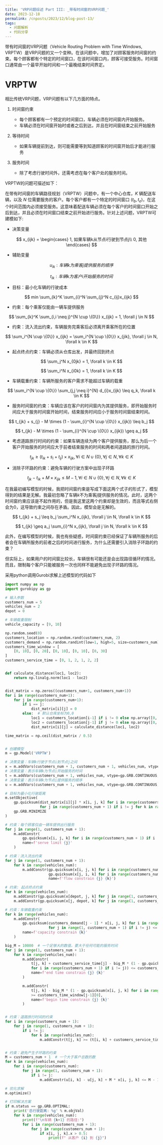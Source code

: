 ```yaml
---
title: 'VRP问题综述 Part III: _带有时间窗的VRP问题_'
date: 2023-12-18
permalink: /cnposts/2023/12/blog-post-13/
tags:
  - 问题解析
  - 代码分享
---
```


带有时间窗的VRP问题（Vehicle Routing Problem with Time Windows, VRPTW）是VRP问题的又一个变种。在该问题中，增加了对顾客服务时间窗的约束。每个顾客都有个特定的时间窗口，在该时间窗口内，顾客可接受服务。时间窗口通常由一个最早开始时间和一个最晚结束时间界定。

# VRPTW
相比传统VRP问题，VRP问题有以下几方面的特点。
1. 时间窗约束
   + 每个顾客都有一个预定的时间窗口，车辆必须在时间窗内开始服务。
   + 车辆必须在时间窗开始时或者之后到达，并且在时间窗结束之前开始服务

2. 等待时间
   + 如果车辆提前到达，则可能需要等到知道顾客的时间窗开始后才能进行服务

3. 服务时间
   + 除了考虑行驶时间外，还需考虑在每个客户处的服务时间。

VRPTW的问题可描述如下：

在带有时间窗的车辆路径规划（VRPTW）问题中，有一个中心仓库，$K$ 辆配送车辆，以及 $N$ 位需要服务的客户。每个客户都有一个特定的时间窗口 $(t_{b}, t_{e})$，在这个时间范围内必须接受服务。这意味着配送车辆必须在每个客户的时间窗口开始之后到达，并且必须在时间窗口结束之前开始进行服务。针对上述问题，VRPTW可建模如下:


+ 决策变量

$$
x_{ijk} = \begin{cases}
    1, 如果车辆k从节点i行驶到节点j\\
    0, 其他
\end{cases}
$$

+ 辅助变量

$$
u_{ik}: 车辆k为乘客j提供服务的顺序
$$

$$
t_{ik}: 车辆k为客户i开始服务的时间
$$

+ 目标：最小化车辆的行驶成本

$$
min \sum_{k}^K \sum_{i}^N \sum_{j}^N c_{ij}x_{ijk}
$$

+ 约束：每个乘客仅能由一辆车提供服务

$$
\sum_{k}^K \sum_{i,i \neq j}^{N \cup \{0\}} x_{ijk} = 1, \forall j \in N
$$

+ 约束：流入流出约束，车辆服务完乘客后必须离开乘客所在的位置

$$
\sum_i^{N \cup \{0\}} x_{ijk} = \sum_i^{N \cup \{0\}} x_{jik}, \forall j \in N, \forall k \in K
$$

+ 起点终点约束：车辆必须从仓库出发，并最终回到终点

$$
\sum_j^N x_{0jk} = 1, \forall k \in K
$$

$$
\sum_i^N x_{i0k} = 1, \forall k \in K
$$

+ 车辆载重约束：车辆所服务的客户需求不能超过车辆的载重

$$
\sum_i^{N \cup \{0\}} \sum_{j,j \neq i}^{N} d_{i}x_{ijk} \leq q_k, \forall k \in K
$$


+ 服务时间窗的约束：车辆应该在客户的时间窗内为其提供服务，即开始服务时间应大于服务时间窗开始时间，结束服务时间应小于服务时间窗结束时间。


$$
t_{jk} + s_{j} - M \times (1 - \sum_{i}^{N \cup \{0\}} x_{ijk}) \leq b_j
$$

$$
t_{jk} - M \times (1 - \sum_{i}^{N \cup \{0\}} x_{ijk}) \geq a_j
$$

+ 考虑道路旅行时间的约束：如果车辆连续为两个客户提供服务，那么为后一个客户开始服务的时间应大于前者结束服务的时间和两者间道路的旅行时间。

$$
t_{jk} \geq (t_{ik} + s_i + t_{ij}) \times x_{ijk}, \forall i \in N \cup \{0\}, \forall j \in N, \forall k \in K
$$

+ 消除子环路的约束：避免车辆的行驶方案中出现子环路

$$
t_{jk} - t_{ik} + M \times x_{ijk} \leq M -1, \forall i \in N \cup \{0\}, \forall j \in N, \forall k \in K
$$


在我最初编写模型的时候，我把时间窗约束是写成下面这两个式子的形式了，模型得到的结果是无解。我最初忽略了车辆$k$不为乘客$j$提供服务的情况。此时，这两个时间窗约束应该是不起作用的，但是我这里这两个约束却是生效的，而且等式右侧会为0，这导致约束之间存在矛盾。因此，模型会是无解的。

$$
t_{jk} + s_j \leq b_j \sum_i^N x_{ijk}, \forall j \in N, \forall k \in K
$$

$$
t_{jk} \geq a_j \sum_{i}^N x_{ijk}, \forall j \in N, \forall k \in K
$$

此外，在编写模型的时候，我也有些疑惑，时间窗约束已经保证了车辆所服务的后者会在车辆所服务的前者之后的时间进行服务，为什么还需要引入消除子环路的约束？

但实际上，如果用户的时间窗比较长，车辆很有可能还是会出现路径循环的情况。而且，限制每个客户只能被服务一次也同样不能避免出现子环路的情况。

采用python调用Gurobi求解上述模型的代码如下
```python
import numpy as np
import gurobipy as gp

# 输入参数
customers_num = 5
vehicles_num = 2
depot = 0

# 车辆载重限制
vehicle_capacity = [9, 10]

np.random.seed(0)
customers_location = np.random.rand(customers_num, 2)
customers_demand = np.random.randint(low=1, high=5, size=customers_num)
customers_time_window = [
    [0, 10], [0, 20], [0, 10], [0, 10], [0, 30]
]
customers_service_time = [0, 1, 2, 1, 2, 2]


def calculate_distance(loc1, loc2):
    return np.linalg.norm(loc1 - loc2)


dist_matrix = np.zeros((customers_num+1, customers_num+1))
for i in range(customers_num+1):
    for j in range(customers_num+1):
        if i == j:
            dist_matrix[i][j] = 0
        else:  # 默认仓库坐标为0,0
            loc1 = customers_location[i-1] if i != 0 else np.array([0, 0])
            loc2 = customers_location[j-1] if j != 0 else np.array([0, 0])
            dist_matrix[i][j] = calculate_distance(loc1, loc2)

time_matrix = np.ceil(dist_matrix / 0.5)


# 创建模型
m = gp.Model('VRPTW')

# 决策变量：车辆k行驶于节点i到节点j之间
x = m.addVars(customers_num + 1, customers_num + 1, vehicles_num, vtype=gp.GRB.BINARY, name='x')
# 决策变量：表示车辆k为节点i开始服务的时间
t = m.addVars(customers_num + 1, vehicles_num, vtype=gp.GRB.CONTINUOUS, name='t')
# 决策变量：表示车辆k为节点i提供服务的顺序
u = m.addVars(customers_num + 1, vehicles_num, vtype=gp.GRB.CONTINUOUS, lb=0, ub=customers_num, name='u')

# 目标为最小化行驶距离
m.setObjective(
    gp.quicksum(dist_matrix[i][j] * x[i, j, k] for i in range(customers_num + 1)
                for j in range(customers_num + 1) if i != j for k in range(vehicles_num)),
    gp.GRB.MINIMIZE
)

# 约束：每个顾客仅由一辆车提供出行服务
for j in range(1, customers_num + 1):
    m.addConstr(
        gp.quicksum(x[i, j, k] for i in range(customers_num + 1) if i != j for k in range(vehicles_num)) == 1,
        name=f'serve limit {j}'
    )

# 约束：流入流出约束
for j in range(1, customers_num + 1):
    for k in range(vehicles_num):
        m.addConstr(gp.quicksum(x[i, j, k] for i in range(customers_num + 1) if i != j) ==
                    gp.quicksum(x[j, i, k] for i in range(customers_num + 1) if i != j),
                    name=f'flow constrain {j} {k}')

# 约束: 起点终点约束
for k in range(vehicles_num):
    m.addConstr(gp.quicksum(x[depot, j, k] for j in range(1, customers_num + 1)) == 1, name=f'depart constrain {k}')
    m.addConstr(gp.quicksum(x[j, depot, k] for j in range(1, customers_num + 1)) == 1, name=f'arrival constrain {k}')

# 约束：车辆载重约束
for k in range(vehicles_num):
    m.addConstr(
        gp.quicksum(customers_demand[j - 1] * x[i, j, k] for i in range(customers_num + 1)
                    for j in range(1, customers_num + 1) if i != j) <= vehicle_capacity[k],
        name=f'capacity constrain {k}'
    )

big_M = 10000  # 一个足够大的数值，要大于任何可能的服务时间
for j in range(1, customers_num + 1):
    for k in range(vehicles_num):
        m.addConstr(
            t[j, k] + customers_service_time[j] - big_M * (1 - gp.quicksum(x[i, j, k] 
            for i in range(customers_num + 1) if i != j)) <= customers_time_window[j-1][1],
            name=f'end time constrain {j} {k}'
        )

        m.addConstr(
            t[j, k] - big_M * (1 - gp.quicksum(x[i, j, k] for i in range(customers_num + 1) if i != j))
            >= customers_time_window[j-1][0],
            name=f'begin time constrain {j} {k}'
        )


# 约束：道路旅行时间的约束
for i in range(customers_num + 1):
    for j in range(1, customers_num + 1):
        if i != j:
            for k in range(vehicles_num):
                m.addConstr(t[j, k] >= (t[i, k] + customers_service_time[i] + time_matrix[i, j]) * x[i, j, k])


# 约束：避免产生子环路的约束
M = customers_num + 1  # 一个大于客户总数的数
for k in range(vehicles_num):
    for i in range(customers_num):
        for j in range(1, customers_num + 1):
            if i != j:
                m.addConstr(u[i, k] - u[j, k] + M * x[i, j, k] <= M - 1)

# 优化求解
m.optimize()

# 打印解决方案
if m.status == gp.GRB.OPTIMAL:
    print('总行驶距离: %g' % m.objVal)
    for k in range(vehicles_num):
        print(f"\n车辆 {k+1} 的路径:")
        for i in range(customers_num + 1):
            for j in range(customers_num + 1):
                if x[i, j, k].x > 0.5:
                    print(f" 从客户 {i} 到 {j}")
```